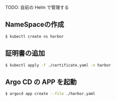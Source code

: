 TODO: 自前の Helm で管理する

## NameSpaceの作成

```sh
$ kubectl create ns harbor
```

## 証明書の追加

```sh
$ kubectl apply -f ./certificate.yaml -n harbor
```

## Argo CD の APP を起動

```sh
$ argocd app create --file ./harbor.yaml
```
